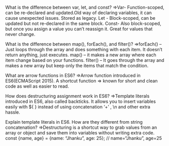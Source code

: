 What is the difference between var, let, and const?
=>Var- Function-scoped, can be re-declared and updated.Old way of declaring variables, it can cause unexpected issues. Stored as legacy.
Let - Block-scoped, can be updated but not re-declared in the same block.
Const- Also block-scoped, but once you assign a value you can’t reassign it. Great for values that never change.

What is the difference between map(), forEach(), and filter()?
=>forEach() – Just loops through the array and does something with each item. It doesn’t return anything, just executes.
 map() –  it makes a new array where each item change based on your functions.
filter() – It goes through the array and makes a new array but keep only the items that match the condition.

What are arrow functions in ES6?
=>Arrow function introduced in ES6(ECMAScript 2015). A shortcut function => known for short and clean code as well as easier to read.

How does destructuring assignment work in ES6?
=>Template literals introduced in ES6, also called backticks. It allows you to insert variables easily with ${ } instead of using concatenation ‘+’  , \n and other extra hassle.

Explain template literals in ES6. How are they different from string concatenation?
=>Destructuring is a shortcut way to grab values from an array or object and save them into variables without writing extra code.
const {name, age} = {name: “Jhanku”, age: 25}; // name=“Jhanku”, age=25